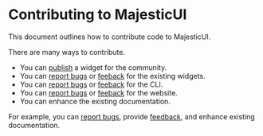 # Contributing to MajesticUI

This document outlines how to contribute code to MajesticUI.

There are many ways to contribute.

- You can [publish]() a widget for the community.
- You can [report bugs]() or [feeback]() for the existing widgets.
- You can [report bugs]() or [feeback]() for the CLI.
- You can [report bugs]() or [feeback]() for the website.
- You can enhance the existing documentation.

For example, you can [report bugs](https://github.com/forus-labs/forui/issues/new?assignees=&labels=type%3A+bug&projects=&template=bug_report.md),
provide [feedback](https://github.com/forus-labs/forui/issues/new?assignees=&labels=type%3A+ehancement&projects=&template=feature_request.md),
and enhance existing documentation.

